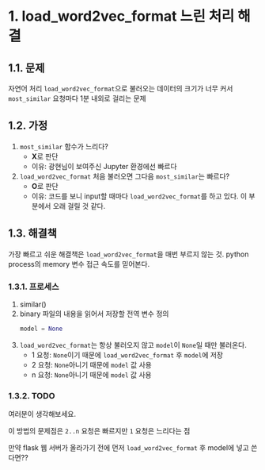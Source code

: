 # 1. load_word2vec_format 느린 처리 해결
## 1.1. 문제
자연어 처리 `load_word2vec_format`으로 불러오는 데이터의 크기가 너무 커서 `most_similar` 요청마다 1분 내외로 걸리는 문제

## 1.2. 가정
1. `most_similar` 함수가 느리다?
    - **X**로 판단
    - 이유: 광현님이 보여주신 Jupyter 환경에선 빠르다
1. `load_word2vec_format` 처음 불러오면 그다음 `most_similar`는 빠르다?
    - **O**로 판단
    - 이유: 코드를 보니 input할 때마다 `load_word2vec_format`를 하고 있다. 이 부분에서 오래 걸릴 것 같다.

## 1.3. 해결책
가장 빠르고 쉬운 해결책은 `load_word2vec_format`을 매번 부르지 않는 것.
python process의 memory 변수 접근 속도를 믿어본다.

### 1.3.1. 프로세스
1. similar()
1. binary 파일의 내용을 읽어서 저장할 전역 변수 정의
    ```python
    model = None
    ```
1. `load_word2vec_format`는 항상 불러오지 않고 `model`이 `None`일 때만 불러온다. 
    - 1 요청: `None`이기 때문에 `load_word2vec_format` 후 `model`에 저장
    - 2 요청: `None`아니기 때문에 `model` 값 사용
    - n 요청: `None`아니기 때문에 `model` 값 사용

### 1.3.2. TODO
여러분이 생각해보세요.

이 방법의 문제점은 `2..n` 요청은 빠르지만 `1` 요청은 느리다는 점

만약 flask 웹 서버가 올라가기 전에 먼저 `load_word2vec_format` 후 model에 넣고 쓴다면??